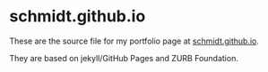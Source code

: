 schmidt.github.io
=================

These are the source file for my portfolio page at
[schmidt.github.io](https://schmidt.github.io).

They are based on jekyll/GitHub Pages and ZURB Foundation.
